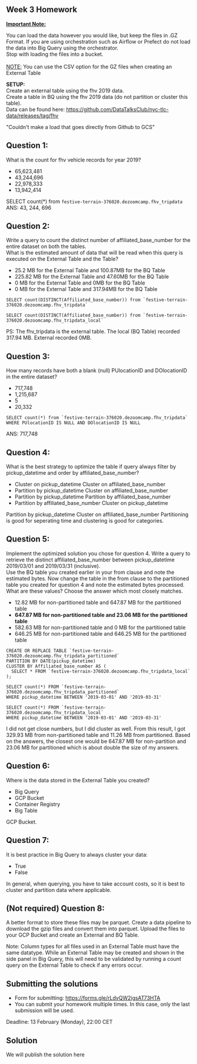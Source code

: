 ## Week 3 Homework
<b><u>Important Note:</b></u> <p>You can load the data however you would like, but keep the files in .GZ Format. 
If you are using orchestration such as Airflow or Prefect do not load the data into Big Query using the orchestrator.</br> 
Stop with loading the files into a bucket. </br></br>
<u>NOTE:</u> You can use the CSV option for the GZ files when creating an External Table</br>

<b>SETUP:</b></br>
Create an external table using the fhv 2019 data. </br>
Create a table in BQ using the fhv 2019 data (do not partition or cluster this table). </br>
Data can be found here: https://github.com/DataTalksClub/nyc-tlc-data/releases/tag/fhv </p>

"Couldn't make a load that goes directly from Github to GCS"

## Question 1:
What is the count for fhv vehicle records for year 2019?
- 65,623,481
- 43,244,696
- 22,978,333
- 13,942,414

SELECT count(*) from `festive-terrain-376020.dezoomcamp.fhv_tripdata`
ANS: 43, 244, 696

## Question 2:
Write a query to count the distinct number of affiliated_base_number for the entire dataset on both the tables.</br> 
What is the estimated amount of data that will be read when this query is executed on the External Table and the Table?

- 25.2 MB for the External Table and 100.87MB for the BQ Table
- 225.82 MB for the External Table and 47.60MB for the BQ Table
- 0 MB for the External Table and 0MB for the BQ Table
- 0 MB for the External Table and 317.94MB for the BQ Table 

```
SELECT count(DISTINCT(Affiliated_base_number)) from `festive-terrain-376020.dezoomcamp.fhv_tripdata`

SELECT count(DISTINCT(Affiliated_base_number)) from `festive-terrain-376020.dezoomcamp.fhv_tripdata_local`
```
PS: The fhv_tripdata is the external table.
The local (BQ Table) recorded 317.94 MB. External recorded 0MB.


## Question 3:
How many records have both a blank (null) PUlocationID and DOlocationID in the entire dataset?
- 717,748
- 1,215,687
- 5
- 20,332

```
SELECT count(*) from `festive-terrain-376020.dezoomcamp.fhv_tripdata`
WHERE PUlocationID IS NULL AND DOlocationID IS NULL
```

ANS: 717,748

## Question 4:
What is the best strategy to optimize the table if query always filter by pickup_datetime and order by affiliated_base_number?
- Cluster on pickup_datetime Cluster on affiliated_base_number
- Partition by pickup_datetime Cluster on affiliated_base_number
- Partition by pickup_datetime Partition by affiliated_base_number
- Partition by affiliated_base_number Cluster on pickup_datetime

Partition by pickup_datetime Cluster on affiliated_base_number
Partitioning is good for seperating time and clustering is good for categories.

## Question 5:
Implement the optimized solution you chose for question 4. Write a query to retrieve the distinct affiliated_base_number between pickup_datetime 2019/03/01 and 2019/03/31 (inclusive).</br> 
Use the BQ table you created earlier in your from clause and note the estimated bytes. Now change the table in the from clause to the partitioned table you created for question 4 and note the estimated bytes processed. What are these values? Choose the answer which most closely matches.
- 12.82 MB for non-partitioned table and 647.87 MB for the partitioned table
- <b>647.87 MB for non-partitioned table and 23.06 MB for the partitioned table</b>
- 582.63 MB for non-partitioned table and 0 MB for the partitioned table
- 646.25 MB for non-partitioned table and 646.25 MB for the partitioned table

```
CREATE OR REPLACE TABLE `festive-terrain-376020.dezoomcamp.fhv_tripdata_partitioned`
PARTITION BY DATE(pickup_datetime)
CLUSTER BY Affiliated_base_number AS (
  SELECT * FROM `festive-terrain-376020.dezoomcamp.fhv_tripdata_local`
);

SELECT count(*) FROM `festive-terrain-376020.dezoomcamp.fhv_tripdata_partitioned`
WHERE pickup_datetime BETWEEN '2019-03-01' AND '2019-03-31'

SELECT count(*) FROM `festive-terrain-376020.dezoomcamp.fhv_tripdata_local`
WHERE pickup_datetime BETWEEN '2019-03-01' AND '2019-03-31'
```

I did not get close numbers, but I did cluster as well.
From this result, I got 329.93 MB from non-partitioned table and 11.26 MB from partitioned.
Based on the answers, the closest one would be 647.87 MB for non-partition and 23.06 MB for partitioned which is about double the size of my answers.

## Question 6: 
Where is the data stored in the External Table you created?

- Big Query
- GCP Bucket
- Container Registry
- Big Table

GCP Bucket.

## Question 7:
It is best practice in Big Query to always cluster your data:
- True
- False

In general, when querying, you have to take account costs, so it is best to cluster and partition data where applicable.

## (Not required) Question 8:
A better format to store these files may be parquet. Create a data pipeline to download the gzip files and convert them into parquet. Upload the files to your GCP Bucket and create an External and BQ Table. 


Note: Column types for all files used in an External Table must have the same datatype. While an External Table may be created and shown in the side panel in Big Query, this will need to be validated by running a count query on the External Table to check if any errors occur. 
 
## Submitting the solutions

* Form for submitting: https://forms.gle/rLdvQW2igsAT73HTA
* You can submit your homework multiple times. In this case, only the last submission will be used. 

Deadline: 13 February (Monday), 22:00 CET


## Solution

We will publish the solution here